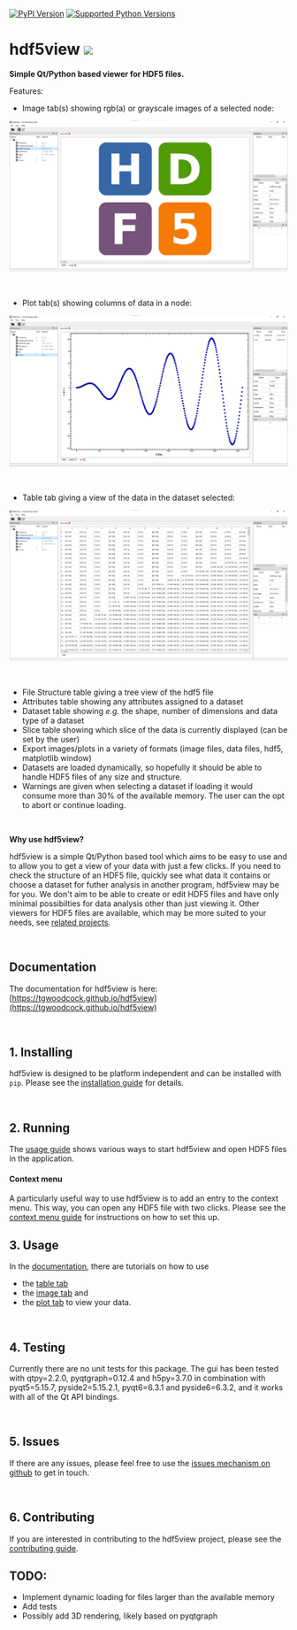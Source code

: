 [![PyPI Version](https://img.shields.io/pypi/v/hdf5view.svg)](https://pypi.python.org/pypi/hdf5view/)
[![Supported Python Versions](https://img.shields.io/pypi/pyversions/hdf5view.svg)](https://pypi.python.org/pypi/hdf5view/)

# **hdf5view** <img src="https://raw.githubusercontent.com/tgwoodcock/hdf5view/main/src/hdf5view/resources/images/hdf5view.ico" width="28" />  

**Simple Qt/Python based viewer for HDF5 files.**

Features:
- Image tab(s) showing rgb(a) or grayscale images of a selected node:

![Image](https://raw.githubusercontent.com/tgwoodcock/hdf5view/main/docs/_static/readme/imageview.png)

<br>

- Plot tab(s) showing columns of data in a node:

![Image](https://raw.githubusercontent.com/tgwoodcock/hdf5view/main/docs/_static/readme/plotview.png)
   
<br>

- Table tab giving a view of the data in the dataset selected:

![Image](https://raw.githubusercontent.com/tgwoodcock/hdf5view/main/docs/_static/readme/tableview.png)

<br>

- File Structure table giving a tree view of the hdf5 file
- Attributes table showing any attributes assigned to a dataset
- Dataset table showing *e.g.* the shape, number of dimensions and data type of a dataset
- Slice table showing which slice of the data is currently displayed (can be set by the user)
- Export images/plots in a variety of formats (image files, data files, hdf5, matplotlib window)
- Datasets are loaded dynamically, so hopefully it should be able to handle HDF5 files of any size and structure.
- Warnings are given when selecting a dataset if loading it would consume more than 30% of the available memory. The user can the opt to abort or continue loading.

<br>

**Why use hdf5view?**

hdf5view is a simple Qt/Python based tool which aims to be easy to use and to allow you to get a view of your data with just a few clicks. If you need to check the structure of an HDF5 file, quickly see what data it contains or choose a dataset for futher analysis in another program, hdf5view may be for you. We don't aim to be able to create or edit HDF5 files and have only minimal possibilties for data analysis other than just viewing it. Other viewers for HDF5 files are available, which may be more suited to your needs, see [related projects](https://tgwoodcock.github.io/hdf5view/user/related_projects.html).

<br>

## Documentation

The documentation for hdf5view is here: [https://tgwoodcock.github.io/hdf5view](https://tgwoodcock.github.io/hdf5view)

<br>

## **1. Installing**

hdf5view is designed to be platform independent and can be installed with `pip`. Please see the [installation guide](https://tgwoodcock.github.io/hdf5view/user/installation.html) for details.

<br>

## **2. Running**

The [usage guide](https://tgwoodcock.github.io/hdf5view/user/basic_usage.html) shows various ways to start hdf5view and open HDF5 files in the application.

#### **Context menu**

A particularly useful way to use hdf5view is to add an entry to the context menu. This way, you can open any HDF5 file with two clicks. Please see the [context menu guide](https://tgwoodcock.github.io/hdf5view/user/basic_usage.html#setting-up-the-context-menu) for instructions on how to set this up.


## **3. Usage**

In the [documentation](https://tgwoodcock.github.io/hdf5view), there are tutorials on how to use

- the [table tab](https://tgwoodcock.github.io/hdf5view/user/table_tab.html)
- the [image tab](https://tgwoodcock.github.io/hdf5view/user/image_tab.html) and
- the [plot tab](https://tgwoodcock.github.io/hdf5view/user/plot_tab.html) to view your data.

<br>

## **4. Testing**

Currently there are no unit tests for this package. The gui has been tested with qtpy=2.2.0, pyqtgraph=0.12.4 and h5py=3.7.0 in combination with pyqt5=5.15.7, pyside2=5.15.2.1, pyqt6=6.3.1 and pyside6=6.3.2, and it works with all of the Qt API bindings.

<br>

## **5. Issues**

If there are any issues, please feel free to use the [issues mechanism on github](https://github.com/tgwoodcock/hdf5view/issues) to get in touch.

<br>

## **6. Contributing**

If you are interested in contributing to the hdf5view project, please see the [contributing guide](https://tgwoodcock.github.io/hdf5view/dev/index.html).

## TODO:

* Implement dynamic loading for files larger than the available memory
* Add tests
* Possibly add 3D rendering, likely based on pyqtgraph
